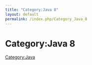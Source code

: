 ```yaml
---
title: "Category:Java 8"
layout: default
permalink: /index.php/Category_Java_8
---
```


# Category:Java 8

[Category:Java](Category_Java)